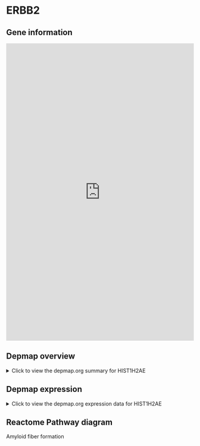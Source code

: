 <h1>ERBB2</h1>

<h2>Gene information</h2>
<iframe src="https://depmap.org/portal/gene/HIST1H2AE?tab=about" style="border:none;width:100%;height:800px"></iframe>

<h2>Depmap overview</h2>
<details>
  <summary>Click to view the depmap.org summary for HIST1H2AE</summary>
  <iframe src="https://depmap.org/portal/gene/HIST1H2AE?tab=overview" style="border:none;width:100%;height:800px"></iframe>
</details>

<h2>Depmap expression</h2>
<details>
  <summary>Click to view the depmap.org expression data for HIST1H2AE</summary>
  <iframe src="https://depmap.org/portal/gene/HIST1H2AE?tab=characterization" style="border:none;width:100%;height:800px"></iframe>
</details>



<h2>Reactome Pathway diagram</h2>
Amyloid fiber formation
<div id="diagramHolder"></div>

<script>
    //Creating the Reactome Diagram widget
    //Take into account a proxy needs to be set up in your server side pointing to www.reactome.org
    function onReactomeDiagramReady(){  //This function is automatically called when the widget code is ready to be used
        var diagram = Reactome.Diagram.create({
            "placeHolder" : "diagramHolder",
            "width" : 900,
            "height" : 500
        });

        //Initialising it to the "Hemostasis" pathway
        diagram.loadDiagram("R-HSA-977225");

        //Adding different listeners

        diagram.onDiagramLoaded(function (loaded) {
            console.info("Loaded ", loaded);
            diagram.flagItems("BAD");
	    diagram.flagItems("Q92934");
            if (loaded == "R-HSA-977225") diagram.selectItem("R-HSA-977225");
        });

     }
</script>



